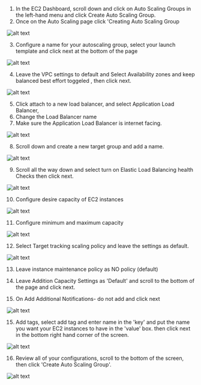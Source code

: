 1. In the EC2 Dashboard, scroll down and click on Auto Scaling Groups in the left-hand menu and click Create Auto Scaling Group.
2. Once on the Auto Scaling page click 'Creating Auto Scaling Group 

![alt text](../Pictures/ASG&LB/create-asg.png)

3. Configure a name for your autoscaling group, select your launch template and click next at the bottom of the page 


![alt text](../Pictures/ASG&LB/asg-name-lt-select.png)


4. Leave the VPC settings to default and Select Availability zones and keep balanced best effort toggeled , then click next.


![alt text](../Pictures/ASG&LB/select-AZs-asg.png)


5. Click attach to a new load balancer, and select Application Load Balancer,
6. Change the Load Balancer name
7. Make sure the Application Load Balancer is internet facing.


![alt text](../Pictures/ASG&LB/configure-alb-asg.png)


8. Scroll down and create a new target group and add a name.



![alt text](../Pictures/ASG&LB/asg-target-group.png)


9. Scroll all the way down and select turn on Elastic Load Balancing health Checks then click next.


![alt text](../Pictures/ASG&LB/Health-checks.png)


10. Configure desire capacity of EC2 instances 



![alt text](../Pictures/ASG&LB/asg-desired-capacity.png)




11. Configure minimum and maximum capacity



![alt text](../Pictures/ASG&LB/asg-min-max-capacity.png)




12. Select Target tracking scaling policy and leave the settings as default.



![alt text](../Pictures/ASG&LB/asg-target-tracking-sp.png)


13. Leave instance maintenance policy as NO policy (default)

14. Leave Addition Capacity Settings as 'Default' and scroll to the bottom of the page and click next.


15. On Add Additional Notifications- do not add and click next 


![alt text](../Pictures/ASG&LB/asg-additonal-notifs.png)


15. Add tags, select add tag and enter name in the 'key' and put the name you want your EC2 instances to have in the 'value' box. then click next in the bottom right hand corner of the screen.



![alt text](../Pictures/ASG&LB/asg-ec2-tag.png)


16. Review all of your configurations, scroll to the bottom of the screen, then click 'Create Auto Scaling Group'.




![alt text](../Pictures/ASG&LB/asg-create-finish.png)
